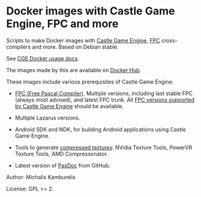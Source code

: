 # Docker images with Castle Game Engine, FPC and more

Scripts to make Docker images with [Castle Game Engine](https://castle-engine.io/), [FPC](https://www.freepascal.org/) cross-compilers and more. Based on Debian stable.

See [CGE Docker usage docs](https://castle-engine.io/docker).

The images made by this are available on [Docker Hub](https://hub.docker.com/repository/docker/kambi/castle-engine-cloud-builds-tools/general).

These images include various prerequisites of Castle Game Engine:

- [FPC (Free Pascal Compiler)](http://freepascal.org/). Multiple versions, including last stable FPC (always most advised), and latest FPC trunk. All [FPC versions supported by Castle Game Engine](https://castle-engine.io/supported_compilers.php) should be available.

- Multiple Lazarus versions.

- Android SDK and NDK, for building Android applications using Castle Game Engine.

- Tools to generate [compressed textures](https://castle-engine.io/creating_data_auto_generated_textures.php): NVidia Texture Tools, PowerVR Texture Tools, AMD Compressonator.

- Latest version of [PasDoc](https://github.com/pasdoc/pasdoc/wiki) from GitHub.

Author: Michalis Kamburelis

License: GPL >= 2.
